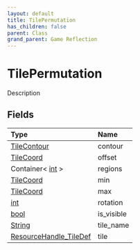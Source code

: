 ```yaml
---
layout: default
title: TilePermutation
has_children: false
parent: Class
grand_parent: Game Reflection
---
```

# TilePermutation
Description 

## Fields

| Type | Name |
|:----------|:--------------|
| [TileContour](/riftbreaker-wiki/docs/game-reflection/classes/tile_contour/) | contour |
| [TileCoord](/riftbreaker-wiki/docs/game-reflection/classes/tile_coord/) | offset |
| Container< [int](/riftbreaker-wiki/docs/game-reflection/enums/int/) > | regions |
| [TileCoord](/riftbreaker-wiki/docs/game-reflection/classes/tile_coord/) | min |
| [TileCoord](/riftbreaker-wiki/docs/game-reflection/classes/tile_coord/) | max |
| [int](/riftbreaker-wiki/docs/game-reflection/enums/int/) | rotation |
| [bool](/riftbreaker-wiki/docs/game-reflection/components/bool/) | is_visible |
| [String](/riftbreaker-wiki/docs/game-reflection/components/string/) | tile_name |
| [ResourceHandle_TileDef](/riftbreaker-wiki/docs/game-reflection/components/resource_handle__tile_def/) | tile |

